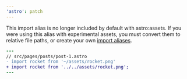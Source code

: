 ```yaml
---
'astro': patch
---
```


This import alias is no longer included by default with astro:assets. If you were using this alias with experimental assets, you must convert them to relative file paths, or create your own [import aliases](https://docs.astro.build/en/guides/aliases/).

```diff
---
// src/pages/posts/post-1.astro
- import rocket from '~/assets/rocket.png'
+ import rocket from '../../assets/rocket.png';
---
```
